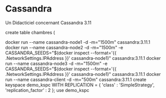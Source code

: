 # Cassandra
Un Didacticiel concernant Cassandra 3.11 

create table chambres (


docker run --name cassandra-node1 -d -m="1500m"  cassandra:3.11.1 
docker run --name cassandra-node2 -d -m="1500m" -e CASSANDRA_SEEDS="$(docker inspect --format='{{ .NetworkSettings.IPAddress }}' cassandra-node1)" cassandra:3.11.1
docker run --name cassandra-node3 -d -m="1500m" -e CASSANDRA_SEEDS="$(docker inspect --format='{{ .NetworkSettings.IPAddress }}' cassandra-node1)" cassandra:3.11.1
docker run --name cassandra-client -d -m="500m" cassandra:3.11.1
create keyspace demo_kspc WITH REPLICATION = { 'class' : 'SimpleStrategy', 'replication_factor' : 2 };
use demo_kspc
